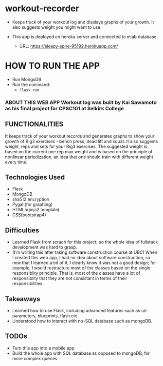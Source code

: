 # workout-recorder
- Keeps track of your workout log and displays graphs of your growth. It also suggests weight you might want to use.

- This app is deployed on heroku server and connected to mlab database.
  - URL: https://sleepy-spire-95192.herokuapp.com/

# HOW TO RUN THE APP
- Run MongoDB
- Run the command:
  - `Flask run`

### ABOUT THIS WEB APP Workout log was built by Kai Sawamoto as his final project for CPSC101 at Selkirk College

## FUNCTIONALITIES 
It keeps track of your workout records and generates graphs to show your growth of Big3 exercises - bench press, dead lift and squat. It also suggests weight, reps and sets for your Big3 exercises. The suggested weight is based on the current one rep max weight and is based on the principle of nonlinear periodization, an idea that one should train with different weight every time.

## Technologies Used
- Flask
- MongoDB
- sha512 encryption
- Pygal (for graphing) 
- HTML5(jinja2 template)
- CSS(bootstrap4)

## Difficulties
- Learned Flask from scrach for this project, so the whole idea of fullstack development was hard to grasp.
- (I'm writing this after taking software construction course at UBC) When I created this web app, I had no idea about software construction, so now that I learned a bit of it, I clearly know it was not a good design; for example, I would restructure most of the classes based on the single responsiblity principle. That is, most of the classes have a lot of responsiblity that they are not consistant in terms of their responsibilities.

## Takeaways
- Learned how to use Flask, including advanced features such as url parameters, blueprints, flash etc.
- Understood how to interact with no-SQL database such as mongoDB.

## TODOs
- Turn this app into a mobile app
- Build the whole app with SQL database as opposed to mongoDB, for more complex queries
